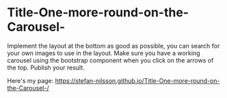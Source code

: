 # Title-One-more-round-on-the-Carousel-


Implement the layout at the bottom as good as possible, you can search for your own images to use in the layout. Make sure you have a working carousel using the bootstrap component when you click on the arrows of the top. Publish your result.


Here's my page: https://stefan-nilsson.github.io/Title-One-more-round-on-the-Carousel-/

